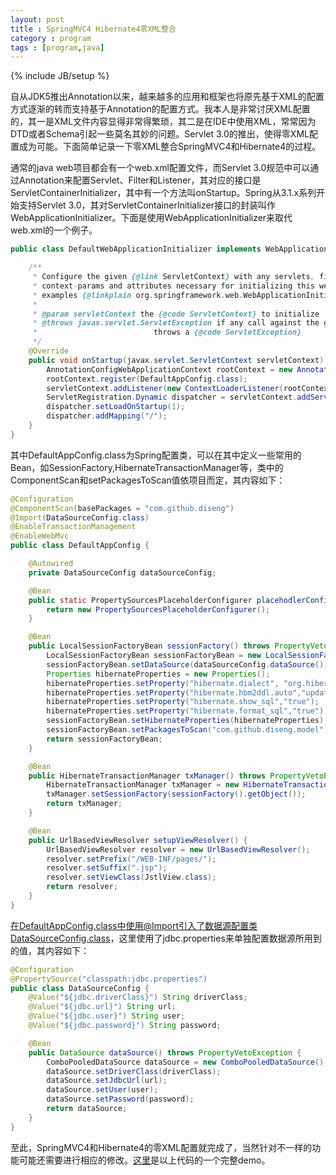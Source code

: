 ```yaml
---
layout: post
title : SpringMVC4 Hibernate4零XML整合 
category : program
tags : [program,java]
---
```

{% include JB/setup %}

自从JDK5推出Annotation以来，越来越多的应用和框架也将原先基于XML的配置方式逐渐的转而支持基于Annotation的配置方式。我本人是非常讨厌XML配置的，其一是XML文件内容显得非常得繁琐，其二是在IDE中使用XML，常常因为DTD或者Schema引起一些莫名其妙的问题。Servlet 3.0的推出，使得零XML配置成为可能。下面简单记录一下零XML整合SpringMVC4和Hibernate4的过程。

通常的java web项目都会有一个web.xml配置文件，而Servlet 3.0规范中可以通过Annotation来配置Servlet、Filter和Listener，其对应的接口是ServletContainerInitializer，其中有一个方法叫onStartup。Spring从3.1.x系列开始支持Servlet 3.0，其对ServletContainerInitializer接口的封装叫作WebApplicationInitializer。下面是使用WebApplicationInitializer来取代web.xml的一个例子。

```java
public class DefaultWebApplicationInitializer implements WebApplicationInitializer {

    /**
     * Configure the given {@link ServletContext} with any servlets, filters, listeners
     * context-params and attributes necessary for initializing this web application. See
     * examples {@linkplain org.springframework.web.WebApplicationInitializer above}.
     *
     * @param servletContext the {@code ServletContext} to initialize
     * @throws javax.servlet.ServletException if any call against the given {@code ServletContext}
     *                          throws a {@code ServletException}
     */
    @Override
    public void onStartup(javax.servlet.ServletContext servletContext) throws ServletException {
        AnnotationConfigWebApplicationContext rootContext = new AnnotationConfigWebApplicationContext();
        rootContext.register(DefaultAppConfig.class);
        servletContext.addListener(new ContextLoaderListener(rootContext));
        ServletRegistration.Dynamic dispatcher = servletContext.addServlet("dispatcher", new DispatcherServlet(rootContext));
        dispatcher.setLoadOnStartup(1);
        dispatcher.addMapping("/");
    }
}
```

其中DefaultAppConfig.class为Spring配置类，可以在其中定义一些常用的Bean，如SessionFactory,HibernateTransactionManager等，类中的ComponentScan和setPackagesToScan值依项目而定，其内容如下：

```java
@Configuration
@ComponentScan(basePackages = "com.github.diseng")
@Import(DataSourceConfig.class)
@EnableTransactionManagement
@EnableWebMvc
public class DefaultAppConfig {

    @Autowired
    private DataSourceConfig dataSourceConfig;

    @Bean
    public static PropertySourcesPlaceholderConfigurer placehodlerConfigurer() {
        return new PropertySourcesPlaceholderConfigurer();
    }

    @Bean
    public LocalSessionFactoryBean sessionFactory() throws PropertyVetoException {
        LocalSessionFactoryBean sessionFactoryBean = new LocalSessionFactoryBean();
        sessionFactoryBean.setDataSource(dataSourceConfig.dataSource());
        Properties hibernateProperties = new Properties();
        hibernateProperties.setProperty("hibernate.dialect", "org.hibernate.dialect.MySQL5Dialect");
        hibernateProperties.setProperty("hibernate.hbm2ddl.auto","update");
        hibernateProperties.setProperty("hibernate.show_sql","true");
        hibernateProperties.setProperty("hibernate.format_sql","true");
        sessionFactoryBean.setHibernateProperties(hibernateProperties);
        sessionFactoryBean.setPackagesToScan("com.github.diseng.model");
        return sessionFactoryBean;
    }

    @Bean
    public HibernateTransactionManager txManager() throws PropertyVetoException {
        HibernateTransactionManager txManager = new HibernateTransactionManager();
        txManager.setSessionFactory(sessionFactory().getObject());
        return txManager;
    }

    @Bean
    public UrlBasedViewResolver setupViewResolver() {
        UrlBasedViewResolver resolver = new UrlBasedViewResolver();
        resolver.setPrefix("/WEB-INF/pages/");
        resolver.setSuffix(".jsp");
        resolver.setViewClass(JstlView.class);
        return resolver;
    }
}
```

在DefaultAppConfig.class中使用@Import引入了数据源配置类DataSourceConfig.class，这里使用了jdbc.properties来单独配置数据源所用到的值，其内容如下：

```java
@Configuration
@PropertySource("classpath:jdbc.properties")
public class DataSourceConfig {
    @Value("${jdbc.driverClass}") String driverClass;
    @Value("${jdbc.url}") String url;
    @Value("${jdbc.user}") String user;
    @Value("${jdbc.password}") String password;

    @Bean
    public DataSource dataSource() throws PropertyVetoException {
        ComboPooledDataSource dataSource = new ComboPooledDataSource();
        dataSource.setDriverClass(driverClass);
        dataSource.setJdbcUrl(url);
        dataSource.setUser(user);
        dataSource.setPassword(password);
        return dataSource;
    }
}
```

至此，SpringMVC4和Hibernate4的零XML配置就完成了，当然针对不一样的功能可能还需要进行相应的修改。[这里](https://github.com/diseng/SpringMVC4-Hibernate4-ZeroXML-Template)是以上代码的一个完整demo。




